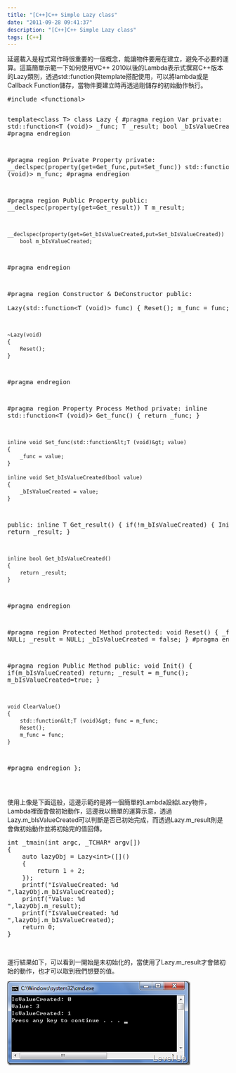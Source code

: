 ```yaml
---
title: "[C++]C++ Simple Lazy class"
date: "2011-09-28 09:41:37"
description: "[C++]C++ Simple Lazy class"
tags: [C++]
---
```


<p>
	延遲載入是程式寫作時很重要的一個概念，能讓物件要用在建立，避免不必要的運算。這篇簡單示範一下如何使用VC++ 2010以後的Lambda表示式撰寫C++版本的Lazy類別，透過std::function與template搭配使用，可以將lambda或是Callback Function儲存，當物件要建立時再透過剛儲存的初始動作執行。</p>
<div class="wlWriterSmartContent" id="scid:812469c5-0cb0-4c63-8c15-c81123a09de7:22b9071d-fefe-4ce7-a070-89a83deffb4d" style="padding-bottom: 0px; margin: 0px; padding-left: 0px; padding-right: 0px; display: inline; float: none; padding-top: 0px">
	<pre class="c" name="code">
#include &lt;functional&gt;

template&lt;class T&gt;
class Lazy
{
#pragma region Var
private:
	std::function&lt;T (void)&gt;		_func;
	T							_result;
	bool						_bIsValueCreated;
#pragma endregion


	
#pragma region Private Property
private:
	__declspec(property(get=Get_func,put=Set_func))
		std::function&lt;T (void)&gt; m_func;
#pragma endregion

	
	
#pragma region Public Property
public:
	__declspec(property(get=Get_result))
		T m_result;

	__declspec(property(get=Get_bIsValueCreated,put=Set_bIsValueCreated))
		bool m_bIsValueCreated;
#pragma endregion
	
	

#pragma region Constructor &amp; DeConstructor
public:		
	Lazy(std::function&lt;T (void)&gt; func)
	{
		Reset();
		m_func = func;
	}

	~Lazy(void)
	{
		Reset();
	}
#pragma endregion


	
#pragma region Property Process Method
private:
	inline std::function&lt;T (void)&gt; Get_func()
	{
		return _func;
	}

	inline void Set_func(std::function&lt;T (void)&gt; value)
	{
		_func = value;
	}

	inline void Set_bIsValueCreated(bool value)
	{
		_bIsValueCreated = value;
	}

public:
	inline T Get_result()
	{
		if(!m_bIsValueCreated)
		{
			Init();
		}
		return _result;
	}

	inline bool Get_bIsValueCreated()
	{
		return _result;
	}
#pragma endregion


#pragma region Protected Method
protected:
	void Reset()
	{
		_func				=	NULL;
		_result				=	NULL;
		_bIsValueCreated	=	false;
	}
#pragma endregion


#pragma region Public Method
public:
	void Init()
	{
		if(m_bIsValueCreated)
			return;
		_result = m_func();
		m_bIsValueCreated=true;
	}

	void ClearValue()
	{
		std::function&lt;T (void)&gt; func = m_func;
		Reset();
		m_func = func;
	}
#pragma endregion
};</pre>
</div>
<p>
	 </p>
<p>
	使用上像是下面這般，這邊示範的是將一個簡單的Lambda設給Lazy物件，Lambda裡面會做初始動作，這邊我以簡單的運算示意，透過Lazy.m_bIsValueCreated可以判斷是否已初始完成，而透過Lazy.m_result則是會做初始動作並將初始完的值回傳。</p>
<div class="wlWriterSmartContent" id="scid:812469c5-0cb0-4c63-8c15-c81123a09de7:a5713547-82d0-4d87-ad30-dcc783627cb1" style="padding-bottom: 0px; margin: 0px; padding-left: 0px; padding-right: 0px; display: inline; float: none; padding-top: 0px">
	<pre class="c" name="code">
int _tmain(int argc, _TCHAR* argv[])
{
	auto lazyObj = Lazy&lt;int&gt;([]()
	{
		return 1 + 2;
	});
	printf("IsValueCreated: %d
",lazyObj.m_bIsValueCreated);
	printf("Value: %d
",lazyObj.m_result);
	printf("IsValueCreated: %d
",lazyObj.m_bIsValueCreated);
	return 0;
}</pre>
</div>
<p>
	 </p>
<p>
	運行結果如下，可以看到一開始是未初始化的，當使用了Lazy.m_result才會做初始的動作，也才可以取到我們想要的值。</p>
<p>
	<img alt="image" border="0" height="191" src="\images\posts\38161\image_thumb.png" style="border-bottom: 0px; border-left: 0px; border-top: 0px; border-right: 0px" width="417" /></p>
